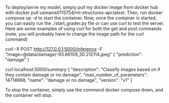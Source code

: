 To deploy/serve my model, simply pull my docker image from docker hub with docker pull usmanis0115754/ml-structures-api:latest. Then, run docker compose up -d to start the container. Now, once the container is started, you can easily run the ./start_grader.py file or can use curl to test the server. Here are some examples of using curl for both the get and post commands (note, you will probably have to change the image path for the curl command)

curl -X POST http://127.0.0.1:5000/inference -F "image=@data/damage/-93.66109_30.212114.jpeg"
  {
    "prediction": "damage"
  }

curl localhost:5000/summary
  {
    "description": "Classify images based on if they contain damage or no damage",
    "max_number_of_parameters": 14714688,
    "name": "damage or no damage",
    "version": "v1"
  }

To stop the container, simply use the command docker compose down, and the   container will stop.
